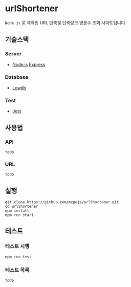 # urlShortener
`Node.js` 로 제작한 URL 단축및 단축링크 방문수 조회 사이트입니다.

## 기술스택
### Server
- [Node.js](https://nodejs.org/) [Express](https://expressjs.com/)

### Database
- [Lowdb](https://github.com/typicode/lowdb)

### Test
- [Jest](https://jestjs.io/)

## 사용법
### API
```
todo
```

### URL
```
todo
```

## 실행
```
git clone https://github.com/mcpejs/urlShortener.git
cd urlShortener
npm install
npm run start
```

## 테스트
### 테스트 시행
```
npm run test
```

### 테스트 목록
```
todo
```
